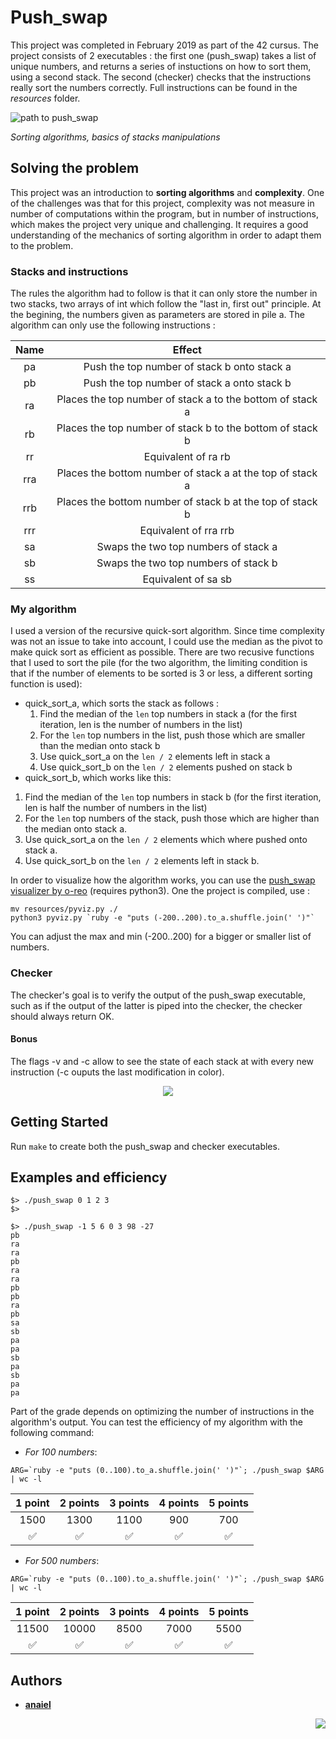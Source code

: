 # Push_swap

This project was completed in February 2019 as part of the 42 cursus. The project consists of 2 executables : the first one (push_swap) takes a list of unique numbers, and returns a series of instuctions on how to sort them, using a second stack. The second (checker) checks that the instructions really sort the numbers correctly. Full instructions can be found in the *resources* folder.

![path to push_swap](https://i.imgur.com/pzP9Xx8.png "Algo branch > ft_printf > push_swap")

*Sorting algorithms, basics of stacks manipulations*

## Solving the problem

This project was an introduction to **sorting algorithms** and **complexity**. One of the challenges was that for this project, complexity was not measure in number of computations within the program, but in number of instructions, which makes the project very unique and challenging. It requires a good understanding of the mechanics of sorting algorithm in order to adapt them to the problem.

### Stacks and instructions

The rules the algorithm had to follow is that it can only store the number in two stacks, two arrays of int which follow the "last in, first out" principle. At the begining, the numbers given as parameters are stored in pile a. The algorithm can only use the following instructions :

| Name | Effect |
|:----:|:------:|
| pa | Push the top number of stack b onto stack a |
| pb | Push the top number of stack a onto stack b |
| ra | Places the top number of stack a to the bottom of stack a |
| rb | Places the top number of stack b to the bottom of stack b |
| rr | Equivalent of ra rb |
| rra | Places the bottom number of stack a at the top of stack a |
| rrb | Places the bottom number of stack b at the top of stack b |
| rrr | Equivalent of rra rrb |
| sa | Swaps the two top numbers of stack a |
| sb | Swaps the two top numbers of stack b |
| ss | Equivalent of sa sb |

### My algorithm

I used a version of the recursive quick-sort algorithm. Since time complexity was not an issue to take into account, I could use the median as the pivot to make quick sort as efficient as possible. There are two recusive functions that I used to sort the pile (for the two algorithm, the limiting condition is that if the number of elements to be sorted is 3 or less, a different sorting function is used):
* quick_sort_a, which sorts the stack as follows :
  1. Find the median of the `len` top numbers in stack a (for the first iteration, len is the number of numbers in the list)
  2. For the `len` top numbers in the list, push those which are smaller than the median onto stack b
  3. Use quick_sort_a on the `len / 2` elements left in stack a
  4. Use quick_sort_b on the `len / 2` elements pushed on stack b
 * quick_sort_b, which works like this:
  1. Find the median of the `len` top numbers in stack b (for the first iteration, len is half the number of numbers in the list)
  2. For the `len` top numbers of the stack, push those which are higher than the median onto stack a.
  3. Use quick_sort_a on the `len / 2` elements which where pushed onto stack a.
  4. Use quick_sort_b on the `len / 2` elements left in stack b.

In order to visualize how the algorithm works, you can use the [push_swap visualizer by o-reo](https://github.com/o-reo/push_swap_visualizer) (requires python3). One the project is compiled, use :
```
mv resources/pyviz.py ./
python3 pyviz.py `ruby -e "puts (-200..200).to_a.shuffle.join(' ')"`
```
You can adjust the max and min (-200..200) for a bigger or smaller list of numbers.

### Checker

The checker's goal is to verify the output of the push_swap executable, such as if the output of the latter is piped into the checker, the checker should always return OK.

#### Bonus

The flags -v and -c allow to see the state of each stack at with every new instruction (-c ouputs the last modification in color).

<p align="center"><img src="https://i.imgur.com/8tFAfqk.png" /></p>

## Getting Started

Run `make` to create both the push_swap and checker executables.

## Examples and efficiency

```
$> ./push_swap 0 1 2 3
$>
```
```
$> ./push_swap -1 5 6 0 3 98 -27
pb
ra
ra
pb
ra
ra
pb
pb
ra
pb
sa
sb
pa
pa
sb
pa
sb
pa
pa
```
Part of the grade depends on optimizing the number of instructions in the algorithm's output. You can test the efficiency of my algorithm with the following command:
* *For 100 numbers*:
```
ARG=`ruby -e "puts (0..100).to_a.shuffle.join(' ')"`; ./push_swap $ARG | wc -l
```
| 1 point | 2 points | 3 points | 4 points | 5 points |
|:-------:|:--------:|:--------:|:--------:|:--------:|
| 1500 | 1300 | 1100 | 900 | 700 |
| ✅ | ✅ | ✅ | ✅ | ✅ | 🆗 |
* *For 500 numbers*:
```
ARG=`ruby -e "puts (0..100).to_a.shuffle.join(' ')"`; ./push_swap $ARG | wc -l
```
| 1 point | 2 points | 3 points | 4 points | 5 points |
|:-------:|:--------:|:--------:|:--------:|:--------:|
| 11500 | 10000 | 8500 | 7000 | 5500 |
| ✅ | ✅ | ✅ | ✅ | ✅ | ✅ |

## Authors

* **[anaiel](https://github.com/anaiel)**

<img align="right" src="https://i.imgur.com/FW5Sd6I.png" />
